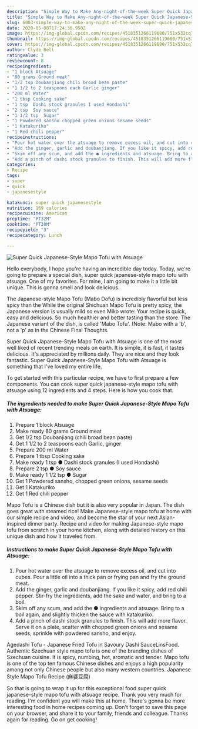 ```yaml
---
description: "Simple Way to Make Any-night-of-the-week Super Quick Japanese-Style Mapo Tofu with Atsuage"
title: "Simple Way to Make Any-night-of-the-week Super Quick Japanese-Style Mapo Tofu with Atsuage"
slug: 6003-simple-way-to-make-any-night-of-the-week-super-quick-japanese-style-mapo-tofu-with-atsuage
date: 2020-05-08T17:24:36.950Z
image: https://img-global.cpcdn.com/recipes/4518351266119680/751x532cq70/super-quick-japanese-style-mapo-tofu-with-atsuage-recipe-main-photo.jpg
thumbnail: https://img-global.cpcdn.com/recipes/4518351266119680/751x532cq70/super-quick-japanese-style-mapo-tofu-with-atsuage-recipe-main-photo.jpg
cover: https://img-global.cpcdn.com/recipes/4518351266119680/751x532cq70/super-quick-japanese-style-mapo-tofu-with-atsuage-recipe-main-photo.jpg
author: Clyde Bell
ratingvalue: 3
reviewcount: 8
recipeingredient:
- "1 block Atsuage"
- "80 grams Ground meat"
- "1/2 tsp Doubanjiang chili broad bean paste"
- "1 1/2 to 2 teaspoons each Garlic ginger"
- "200 ml Water"
- "1 tbsp Cooking sake"
- "1 tsp  Dashi stock granules I used Hondashi"
- "2 tsp  Soy sauce"
- "1 1/2 tsp  Sugar"
- "1 Powdered sansho chopped green onions sesame seeds"
- "1 Katakuriko"
- "1 Red chili pepper"
recipeinstructions:
- "Pour hot water over the atsuage to remove excess oil, and cut into cubes. Pour a little oil into a thick pan or frying pan and fry the ground meat."
- "Add the ginger, garlic and doubanjiang. If you like it spicy, add red chili pepper. Stir-fry the ingredients, add the sake and water, and bring to a boil."
- "Skim off any scum, and add the ● ingredients and atsuage. Bring to a boil again, and slightly thicken the sauce with katakuriko."
- "Add a pinch of dashi stock granules to finish. This will add more flavor. Serve it on a plate, scatter with chopped green onions and sesame seeds, sprinkle with powdered sansho, and enjoy."
categories:
- Recipe
tags:
- super
- quick
- japanesestyle

katakunci: super quick japanesestyle 
nutrition: 169 calories
recipecuisine: American
preptime: "PT32M"
cooktime: "PT38M"
recipeyield: "3"
recipecategory: Lunch

---
```



![Super Quick Japanese-Style Mapo Tofu with Atsuage](https://img-global.cpcdn.com/recipes/4518351266119680/751x532cq70/super-quick-japanese-style-mapo-tofu-with-atsuage-recipe-main-photo.jpg)

Hello everybody, I hope you're having an incredible day today. Today, we're going to prepare a special dish, super quick japanese-style mapo tofu with atsuage. One of my favorites. For mine, I am going to make it a little bit unique. This is gonna smell and look delicious.

The Japanese-style Mapo Tofu (Mabo Dofu) is incredibly flavorful but less spicy than the While the original Shichuan Mapo Tofu is pretty spicy, the Japanese version is usually mild so even Miko wrote: Your recipe is quick, easy and delicious. So much healthier and better tasting than the store. The Japanese variant of the dish, is called &#39;Mabo Tofu&#39;. (Note: Mabo with a &#39;b&#39;, not a &#39;p&#39; as in the Chinese Final Thoughts.

Super Quick Japanese-Style Mapo Tofu with Atsuage is one of the most well liked of recent trending meals on earth. It is simple, it is fast, it tastes delicious. It's appreciated by millions daily. They are nice and they look fantastic. Super Quick Japanese-Style Mapo Tofu with Atsuage is something that I've loved my entire life.


To get started with this particular recipe, we have to first prepare a few components. You can cook super quick japanese-style mapo tofu with atsuage using 12 ingredients and 4 steps. Here is how you cook that.

<!--inarticleads1-->

##### The ingredients needed to make Super Quick Japanese-Style Mapo Tofu with Atsuage:

1. Prepare 1 block Atsuage
1. Make ready 80 grams Ground meat
1. Get 1/2 tsp Doubanjiang (chili broad bean paste)
1. Get 1 1/2 to 2 teaspoons each Garlic, ginger
1. Prepare 200 ml Water
1. Prepare 1 tbsp Cooking sake
1. Make ready 1 tsp ● Dashi stock granules (I used Hondashi)
1. Prepare 2 tsp ● Soy sauce
1. Make ready 1 1/2 tsp ● Sugar
1. Get 1 Powdered sansho, chopped green onions, sesame seeds
1. Get 1 Katakuriko
1. Get 1 Red chili pepper


Mapo Tofu is a Chinese dish but it is also very popular in Japan. The dish goes great with steamed rice! Make Japanese-style mapo tofu at home with our simple recipe and video, and become the star of your next Asian-inspired dinner party. Recipe and video for making Japanese-style mapo tofu from scratch in your home kitchen, along with detailed history on this unique dish and how it traveled from. 

<!--inarticleads2-->

##### Instructions to make Super Quick Japanese-Style Mapo Tofu with Atsuage:

1. Pour hot water over the atsuage to remove excess oil, and cut into cubes. Pour a little oil into a thick pan or frying pan and fry the ground meat.
1. Add the ginger, garlic and doubanjiang. If you like it spicy, add red chili pepper. Stir-fry the ingredients, add the sake and water, and bring to a boil.
1. Skim off any scum, and add the ● ingredients and atsuage. Bring to a boil again, and slightly thicken the sauce with katakuriko.
1. Add a pinch of dashi stock granules to finish. This will add more flavor. Serve it on a plate, scatter with chopped green onions and sesame seeds, sprinkle with powdered sansho, and enjoy.


Agedashi Tofu - Japanese Fried Tofu in Savoury Dashi SauceLinsFood. Authentic Szechuan style mapo tofu is one of the branding dishes of Szechuan cuisine. It is spicy, numbing, hot, aromatic and tender. Mapo tofu is one of the top ten famous Chinese dishes and enjoys a high popularity among not only Chinese people but also many western countries. Japanese Style Mapo Tofu Recipe (麻婆豆腐) 

So that is going to wrap it up for this exceptional food super quick japanese-style mapo tofu with atsuage recipe. Thank you very much for reading. I'm confident you will make this at home. There's gonna be more interesting food in home recipes coming up. Don't forget to save this page on your browser, and share it to your family, friends and colleague. Thanks again for reading. Go on get cooking!
